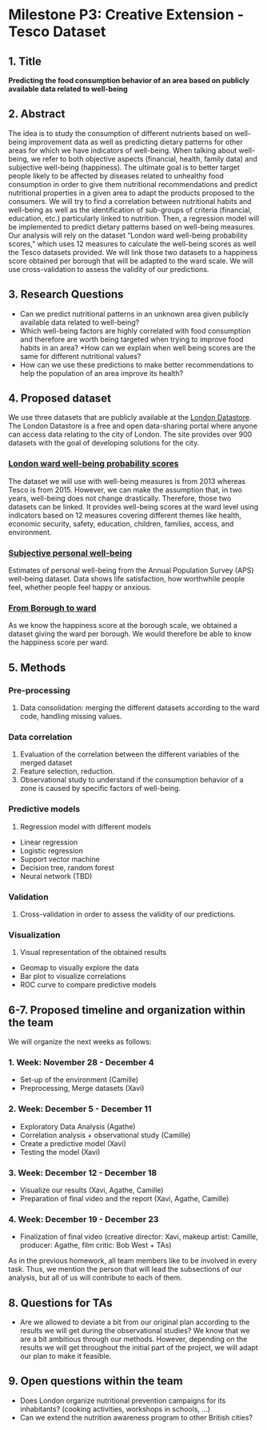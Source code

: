 # Milestone P3: Creative Extension - Tesco Dataset
## 1. Title
**Predicting the food consumption behavior of an area based on publicly available data related to well-being**
## 2. Abstract
The idea is to study the consumption of different nutrients based on well-being improvement data as well as predicting dietary patterns for other areas for which we have indicators of well-being. When talking about well-being, we refer to both objective aspects (financial, health, family data) and subjective well-being (happiness). The ultimate goal is to better target people likely to be affected by diseases related to unhealthy food consumption in order to give them nutritional recommendations and predict nutritional properties in a given area to adapt the products proposed to the consumers. We will try to find a correlation between nutritional habits and well-being as well as the identification of sub-groups of criteria (financial, education, etc.) particularly linked to nutrition. Then, a regression model will be implemented to predict dietary patterns based on well-being measures. Our analysis will rely on the dataset “London ward well-being probability scores,” which uses 12 measures to calculate the well-being scores as well the Tesco datasets provided. We will link those two datasets to a happiness score obtained per borough that will be adapted to the ward scale.  We will use cross-validation to assess the validity of our predictions.
## 3. Research Questions
* Can we predict nutritional patterns in an unknown area given publicly available data related to well-being?
* Which well-being factors are highly correlated with food consumption and therefore are worth being targeted when trying to improve food habits in an area? 
*How can we explain when well being scores are the same for different nutritional values? 
* How can we use these predictions to make better recommendations to help the population of an area improve its health?


## 4. Proposed dataset
We use three datasets that are publicly available at the [London Datastore](https://data.london.gov.uk/). The London Datastore is a free and open data-sharing portal where anyone can access data relating to the city of London.  The site provides over 900 datasets with the goal of developing solutions for the city.
### [London ward well-being probability scores](https://data.london.gov.uk/dataset/london-ward-well-being-scores)
The dataset we will use with well-being measures is from 2013 whereas Tesco is from 2015. However, we can make the assumption that, in two years, well-being does not change drastically. Therefore, those two datasets can be linked. It provides well-being scores at the ward level using indicators based on 12 measures covering different themes like health, economic security, safety, education, children, families, access, and environment.
### [Subjective personal well-being](https://data.london.gov.uk/dataset/subjective-personal-well-being-borough)
Estimates of personal well-being from the Annual Population Survey (APS) well-being dataset. Data shows life satisfaction, how worthwhile people feel, whether people feel happy or anxious.
### [From Borough to ward](https://data.london.gov.uk/download/land-area-and-population-density-ward-and-borough/d961f13b-6726-4fa8-823f-03b379429b72/housing-density-ward.csv)
As we know the happiness score at the borough scale, we obtained a dataset giving the ward per borough. We would therefore be able to know the happiness score per ward. 

## 5. Methods
### Pre-processing
1. Data consolidation: merging the different datasets according to the ward code, handling missing values.
### Data correlation
1. Evaluation of the correlation between the different variables of the merged dataset
2. Feature selection, reduction.
3. Observational study to understand if the consumption behavior of a zone is caused by specific factors of well-being.
### Predictive models
1. Regression model with different models
* Linear regression
* Logistic regression
* Support vector machine
* Decision tree, random forest
* Neural network (TBD)
### Validation
1. Cross-validation in order to assess the validity of our predictions.
### Visualization 
1. Visual representation of the obtained results
* Geomap to visually explore the data
* Bar plot to visualize correlations
* ROC curve to compare predictive models

## 6-7. Proposed timeline and organization within the team
We will organize the next weeks as follows:
### 1. Week: November 28 - December 4
* Set-up of the environment (Camille)
* Preprocessing, Merge datasets (Xavi)
### 2. Week: December 5 - December 11
* Exploratory Data Analysis (Agathe)
* Correlation analysis + observational study (Camille)
* Create a predictive model (Xavi)
* Testing the model (Xavi)
### 3. Week: December 12 - December 18
* Visualize our results (Xavi, Agathe, Camille)
* Preparation of final video and the report (Xavi, Agathe, Camille)
### 4. Week: December 19 - December 23
* Finalization of final video (creative director: Xavi, makeup artist: Camille, producer: Agathe, film critic: Bob West + TAs)

As in the previous homework, all team members like to be involved in every task. Thus, we mention the person that will lead the subsections of our analysis, but all of us will contribute to each of them. 

## 8. Questions for TAs
* Are we allowed to deviate a bit from our original plan according to the results we will get during the observational studies? We know that we are a bit ambitious through our methods. However, depending on the results we will get throughout the initial part of the project, we will adapt our plan to make it feasible. 
## 9. Open questions within the team
* Does London organize nutritional prevention campaigns for its inhabitants? (cooking activities, workshops in schools, ...)
* Can we extend the nutrition awareness program to other British cities? 
